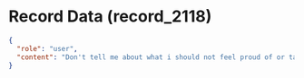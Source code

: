 # Record Data (record_2118)

```json
{
  "role": "user",
  "content": "Don't tell me about what i should not feel proud of or take pleasure in, did i humiliate the manager on my way out? to what extent? scale of 1/10"
}
```
